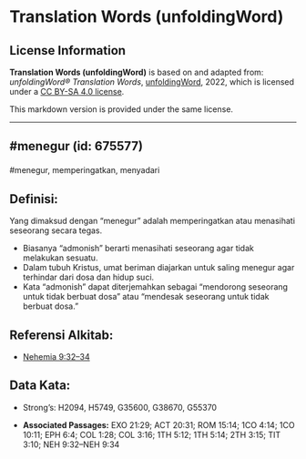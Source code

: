 # Translation Words (unfoldingWord)

## License Information

**Translation Words (unfoldingWord)** is based on and adapted from: _unfoldingWord® Translation Words_, [unfoldingWord](https://unfoldingword.org/utw), 2022, which is licensed under a [CC BY-SA 4.0 license](https://creativecommons.org/licenses/by-sa/4.0/legalcode.en).

This markdown version is provided under the same license.



--------------------------------

## <p>#menegur (id: 675577)

\#menegur, memperingatkan, menyadari

Definisi:
---------

Yang dimaksud dengan “menegur” adalah memperingatkan atau menasihati seseorang secara tegas.

* Biasanya “admonish” berarti menasihati seseorang agar tidak melakukan sesuatu.
* Dalam tubuh Kristus, umat beriman diajarkan untuk saling menegur agar terhindar dari dosa dan hidup suci.
* Kata “admonish” dapat diterjemahkan sebagai “mendorong seseorang untuk tidak berbuat dosa” atau “mendesak seseorang untuk tidak berbuat dosa.”

Referensi Alkitab:
------------------

* [Nehemia 9:32–34](https://ref.ly/Neh9:32-Neh9:34)

Data Kata:
----------

* Strong’s: H2094, H5749, G35600, G38670, G55370

* **Associated Passages:** EXO 21:29; ACT 20:31; ROM 15:14; 1CO 4:14; 1CO 10:11; EPH 6:4; COL 1:28; COL 3:16; 1TH 5:12; 1TH 5:14; 2TH 3:15; TIT 3:10; NEH 9:32–NEH 9:34

